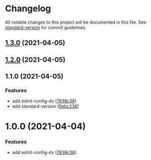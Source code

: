 # Changelog

All notable changes to this project will be documented in this file. See [standard-version](https://github.com/conventional-changelog/standard-version) for commit guidelines.

## [1.3.0](https://github.com/sh-react-club/eslint-config-sh/compare/prefix_v1.2.0...prefix_v1.3.0) (2021-04-05)

## [1.2.0](https://github.com/sh-react-club/eslint-config-sh/compare/prefix_v1.1.0...prefix_v1.2.0) (2021-04-05)

## 1.1.0 (2021-04-05)


### Features

* add eslint-config-ds ([7838c38](https://github.com/sh-react-club/eslint-config-ds/commit/7838c38d52d3e2c5d2ffb34a1022eebd8d94867b))
* add standard-version ([0ebc236](https://github.com/sh-react-club/eslint-config-ds/commit/0ebc236cebb2f96046928c0605494a99b8d0862f))

# 1.0.0 (2021-04-04)


### Features

* add eslint-config-ds ([7838c38](https://github.com/sh-react-club/eslint-config-ds/commit/7838c38d52d3e2c5d2ffb34a1022eebd8d94867b))
